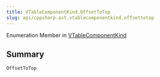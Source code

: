 ```yaml
---
title: VTableComponentKind.OffsetToTop
slug: api/cppsharp.ast.vtablecomponentkind.offsettotop
---
```

Enumeration Member in [VTableComponentKind](/api/cppsharp/ast/vtablecomponentkind)

## Summary



```csharp
OffsetToTop
```

